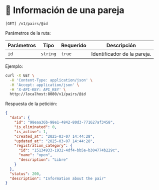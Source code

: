 # 👀 Información de una pareja

```
[GET] /v1/pairs/@id
```

Parámetros de la ruta:

| Parámetros | Tipo | Requerido | Descripción |
| ---------- | ---- | --------- | ----------- |
| `id` | `string` | `true` | Identificador de la pareja. |

Ejemplo:

```bash
curl -X GET \
  -H 'Content-Type: application/json' \
  -H 'Accept: application/json' \
  -H 'X-API-KEY: API_KEY' \
  http://localhost:8080/v1/pairs/@id
```

Respuesta de la petición:

```json
{
  "data": {
    "id": "98eaa36b-98e1-4842-80d3-771627af3458",
    "is_eliminated": 0,
    "is_active": 1,
    "created_at": "2025-03-07 14:44:28",
    "updated_at": "2025-03-07 14:44:28",
    "registration_category": {
      "id": "15134933-1932-4df4-bb5a-b304774b229c",
      "name": "open",
      "description": "Libre"
    }
  },
  "status": 200,
  "description": "Information about the pair"
}
```
